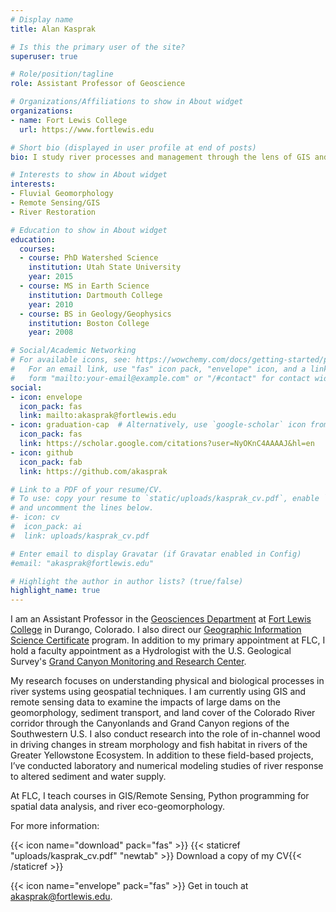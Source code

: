 ```yaml
---
# Display name
title: Alan Kasprak

# Is this the primary user of the site?
superuser: true

# Role/position/tagline
role: Assistant Professor of Geoscience

# Organizations/Affiliations to show in About widget
organizations:
- name: Fort Lewis College
  url: https://www.fortlewis.edu

# Short bio (displayed in user profile at end of posts)
bio: I study river processes and management through the lens of GIS and remote sensing.

# Interests to show in About widget
interests:
- Fluvial Geomorphology
- Remote Sensing/GIS
- River Restoration

# Education to show in About widget
education:
  courses:
  - course: PhD Watershed Science
    institution: Utah State University
    year: 2015
  - course: MS in Earth Science
    institution: Dartmouth College
    year: 2010
  - course: BS in Geology/Geophysics
    institution: Boston College
    year: 2008

# Social/Academic Networking
# For available icons, see: https://wowchemy.com/docs/getting-started/page-builder/#icons
#   For an email link, use "fas" icon pack, "envelope" icon, and a link in the
#   form "mailto:your-email@example.com" or "/#contact" for contact widget.
social:
- icon: envelope
  icon_pack: fas
  link: mailto:akasprak@fortlewis.edu
- icon: graduation-cap  # Alternatively, use `google-scholar` icon from `ai` icon pack
  icon_pack: fas
  link: https://scholar.google.com/citations?user=NyOKnC4AAAAJ&hl=en
- icon: github
  icon_pack: fab
  link: https://github.com/akasprak

# Link to a PDF of your resume/CV.
# To use: copy your resume to `static/uploads/kasprak_cv.pdf`, enable `ai` icons in `params.toml`, 
# and uncomment the lines below.
#- icon: cv
#  icon_pack: ai
#  link: uploads/kasprak_cv.pdf

# Enter email to display Gravatar (if Gravatar enabled in Config)
#email: "akasprak@fortlewis.edu"

# Highlight the author in author lists? (true/false)
highlight_name: true
---
```


I am an Assistant Professor in the [Geosciences Department](https://www.fortlewis.edu/academics/schools-departments/departments/geosciences-department/geosciences-home) at [Fort Lewis College](https://www.fortlewis.edu/) in Durango, Colorado. I also direct our [Geographic Information Science Certificate](https://www.fortlewis.edu/academics/schools-departments/departments/geosciences-department/about-our-program/gis-certificate) program. In addition to my primary appointment at FLC, I hold a faculty appointment as a Hydrologist with the U.S. Geological Survey's [Grand Canyon Monitoring and Research Center](https://www.usgs.gov/centers/sbsc/about/gcmrc).

My research focuses on understanding physical and biological processes in river systems using geospatial techniques. I am currently using GIS and remote sensing data to examine the impacts of large dams on the geomorphology, sediment transport, and land cover of the Colorado River corridor through the Canyonlands and Grand Canyon regions of the Southwestern U.S. I also conduct research into the role of in-channel wood in driving changes in stream morphology and fish habitat in rivers of the Greater Yellowstone Ecosystem. In addition to these field-based projects, I’ve conducted laboratory and numerical modeling studies of river response to altered sediment and water supply.

At FLC, I teach courses in GIS/Remote Sensing, Python programming for spatial data analysis, and river eco-geomorphology.

 For more information:

 {{< icon name="download" pack="fas" >}} {{< staticref "uploads/kasprak_cv.pdf" "newtab" >}} Download a copy of my CV{{< /staticref >}} 

 {{< icon name="envelope" pack="fas" >}} Get in touch at akasprak@fortlewis.edu.

